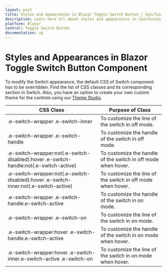 ```yaml
---
layout: post
title: Styles and Appearances in Blazor Toggle Switch Button | Syncfusion
description: Learn here all about styles and appearances in Syncfusion Blazor Toggle Switch Button component and more.
platform: Blazor
control: Toggle Switch Button 
documentation: ug
---
```


# Styles and Appearances in Blazor Toggle Switch Button Component

To modify the Switch appearance, the default CSS of Switch component has to be overridden. Find the list of CSS classes and its corresponding section in Switch. Also, you have an option to create your own custom theme for the controls using our [Theme Studio](https://blazor.syncfusion.com/themestudio/?theme=material).

|CSS Class | Purpose of Class |
|-----|-----|
|.e-switch-wrapper .e-switch-inner|To customize the line of the switch in off mode.|
|.e-switch-wrapper .e-switch-handle|To customize the handle of the switch in off mode.|
|.e-switch-wrapper:not(.e-switch-disabled):hover .e-switch-handle:not(.e-switch-active)|To customize the handle of the switch in off mode when hover.|
|.e-switch-wrapper:not(.e-switch-disabled):hover .e-switch-inner:not(.e-switch-active)|To customize the line of the switch in off mode when hover.|
|.e-switch-wrapper .e-switch-handle.e-switch-active|To customize the handle of the switch in on mode.|
|.e-switch-wrapper .e-switch-on|To customize the line of the switch in on mode.|
|.e-switch-wrapper:hover .e-switch-handle.e-switch-active|To customize the handle of the switch in on mode when hover.|
|.e-switch-wrapper:hover .e-switch-inner.e-switch-active .e-switch-on|To customize the line of the switch in on mode when hover.|